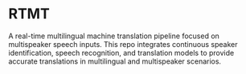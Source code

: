 # RTMT
A real-time multilingual machine translation pipeline focused on multispeaker speech inputs. This repo integrates continuous speaker identification, speech recognition, and translation models to provide accurate translations in multilingual and multispeaker scenarios.
